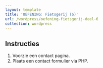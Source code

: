 ```yaml
---
layout: template
title: 'OEFENING: Fietsgerij (6)'
url: /wordpress/oefening-fietsgerij-deel-6
collection: wordpress
---
```

## Instructies

1. Voorzie een contact pagina.
2. Plaats een contact formulier via PHP.
